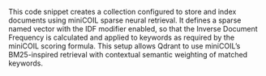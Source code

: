 This code snippet creates a collection configured to store and index documents using miniCOIL sparse neural retrieval. It defines a sparse named vector with the IDF modifier enabled, so that the Inverse Document Frequency is calculated and applied to keywords as required by the miniCOIL scoring formula. This setup allows Qdrant to use miniCOIL’s BM25-inspired retrieval with contextual semantic weighting of matched keywords.